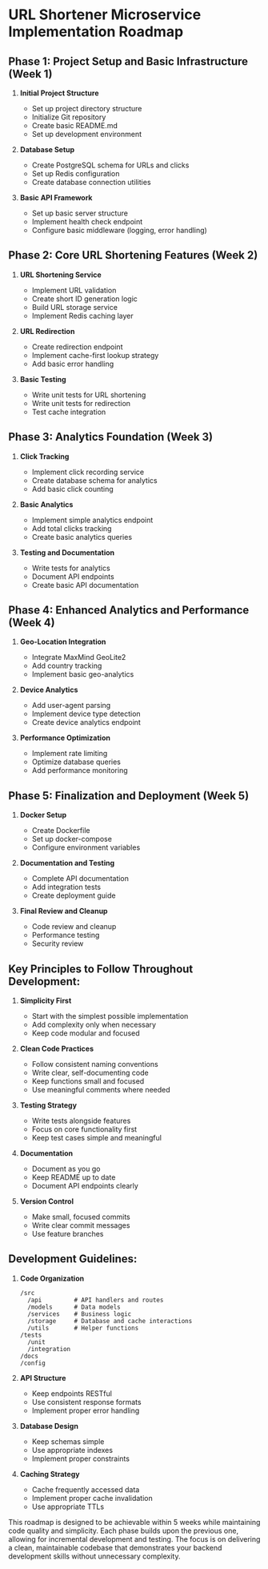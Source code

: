 # URL Shortener Microservice Implementation Roadmap

## Phase 1: Project Setup and Basic Infrastructure (Week 1)
1. **Initial Project Structure**
   - Set up project directory structure
   - Initialize Git repository
   - Create basic README.md
   - Set up development environment

2. **Database Setup**
   - Create PostgreSQL schema for URLs and clicks
   - Set up Redis configuration
   - Create database connection utilities

3. **Basic API Framework**
   - Set up basic server structure
   - Implement health check endpoint
   - Configure basic middleware (logging, error handling)

## Phase 2: Core URL Shortening Features (Week 2)
1. **URL Shortening Service**
   - Implement URL validation
   - Create short ID generation logic
   - Build URL storage service
   - Implement Redis caching layer

2. **URL Redirection**
   - Create redirection endpoint
   - Implement cache-first lookup strategy
   - Add basic error handling

3. **Basic Testing**
   - Write unit tests for URL shortening
   - Write unit tests for redirection
   - Test cache integration

## Phase 3: Analytics Foundation (Week 3)
1. **Click Tracking**
   - Implement click recording service
   - Create database schema for analytics
   - Add basic click counting

2. **Basic Analytics**
   - Implement simple analytics endpoint
   - Add total clicks tracking
   - Create basic analytics queries

3. **Testing and Documentation**
   - Write tests for analytics
   - Document API endpoints
   - Create basic API documentation

## Phase 4: Enhanced Analytics and Performance (Week 4)
1. **Geo-Location Integration**
   - Integrate MaxMind GeoLite2
   - Add country tracking
   - Implement basic geo-analytics

2. **Device Analytics**
   - Add user-agent parsing
   - Implement device type detection
   - Create device analytics endpoint

3. **Performance Optimization**
   - Implement rate limiting
   - Optimize database queries
   - Add performance monitoring

## Phase 5: Finalization and Deployment (Week 5)
1. **Docker Setup**
   - Create Dockerfile
   - Set up docker-compose
   - Configure environment variables

2. **Documentation and Testing**
   - Complete API documentation
   - Add integration tests
   - Create deployment guide

3. **Final Review and Cleanup**
   - Code review and cleanup
   - Performance testing
   - Security review

## Key Principles to Follow Throughout Development:

1. **Simplicity First**
   - Start with the simplest possible implementation
   - Add complexity only when necessary
   - Keep code modular and focused

2. **Clean Code Practices**
   - Follow consistent naming conventions
   - Write clear, self-documenting code
   - Keep functions small and focused
   - Use meaningful comments where needed

3. **Testing Strategy**
   - Write tests alongside features
   - Focus on core functionality first
   - Keep test cases simple and meaningful

4. **Documentation**
   - Document as you go
   - Keep README up to date
   - Document API endpoints clearly

5. **Version Control**
   - Make small, focused commits
   - Write clear commit messages
   - Use feature branches

## Development Guidelines:

1. **Code Organization**
   ```
   /src
     /api         # API handlers and routes
     /models      # Data models
     /services    # Business logic
     /storage     # Database and cache interactions
     /utils       # Helper functions
   /tests
     /unit
     /integration
   /docs
   /config
   ```

2. **API Structure**
   - Keep endpoints RESTful
   - Use consistent response formats
   - Implement proper error handling

3. **Database Design**
   - Keep schemas simple
   - Use appropriate indexes
   - Implement proper constraints

4. **Caching Strategy**
   - Cache frequently accessed data
   - Implement proper cache invalidation
   - Use appropriate TTLs

This roadmap is designed to be achievable within 5 weeks while maintaining code quality and simplicity. Each phase builds upon the previous one, allowing for incremental development and testing. The focus is on delivering a clean, maintainable codebase that demonstrates your backend development skills without unnecessary complexity. 